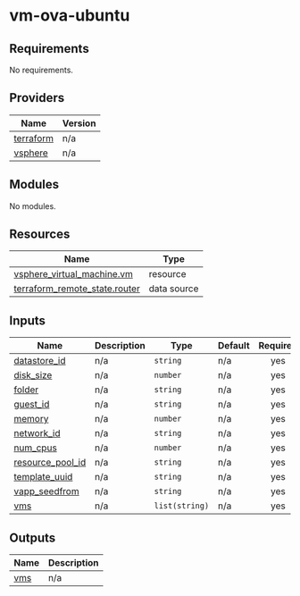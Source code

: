 # vm-ova-ubuntu

## Requirements

No requirements.

## Providers

| Name                                                               | Version |
| ------------------------------------------------------------------ | ------- |
| <a name="provider_terraform"></a> [terraform](#provider_terraform) | n/a     |
| <a name="provider_vsphere"></a> [vsphere](#provider_vsphere)       | n/a     |

## Modules

No modules.

## Resources

| Name                                                                                                                               | Type        |
| ---------------------------------------------------------------------------------------------------------------------------------- | ----------- |
| [vsphere_virtual_machine.vm](https://registry.terraform.io/providers/hashicorp/vsphere/latest/docs/resources/virtual_machine)      | resource    |
| [terraform_remote_state.router](https://registry.terraform.io/providers/hashicorp/terraform/latest/docs/data-sources/remote_state) | data source |

## Inputs

| Name                                                                              | Description | Type           | Default | Required |
| --------------------------------------------------------------------------------- | ----------- | -------------- | ------- | :------: |
| <a name="input_datastore_id"></a> [datastore_id](#input_datastore_id)             | n/a         | `string`       | n/a     |   yes    |
| <a name="input_disk_size"></a> [disk_size](#input_disk_size)                      | n/a         | `number`       | n/a     |   yes    |
| <a name="input_folder"></a> [folder](#input_folder)                               | n/a         | `string`       | n/a     |   yes    |
| <a name="input_guest_id"></a> [guest_id](#input_guest_id)                         | n/a         | `string`       | n/a     |   yes    |
| <a name="input_memory"></a> [memory](#input_memory)                               | n/a         | `number`       | n/a     |   yes    |
| <a name="input_network_id"></a> [network_id](#input_network_id)                   | n/a         | `string`       | n/a     |   yes    |
| <a name="input_num_cpus"></a> [num_cpus](#input_num_cpus)                         | n/a         | `number`       | n/a     |   yes    |
| <a name="input_resource_pool_id"></a> [resource_pool_id](#input_resource_pool_id) | n/a         | `string`       | n/a     |   yes    |
| <a name="input_template_uuid"></a> [template_uuid](#input_template_uuid)          | n/a         | `string`       | n/a     |   yes    |
| <a name="input_vapp_seedfrom"></a> [vapp_seedfrom](#input_vapp_seedfrom)          | n/a         | `string`       | n/a     |   yes    |
| <a name="input_vms"></a> [vms](#input_vms)                                        | n/a         | `list(string)` | n/a     |   yes    |

## Outputs

| Name                                         | Description |
| -------------------------------------------- | ----------- |
| <a name="output_vms"></a> [vms](#output_vms) | n/a         |
